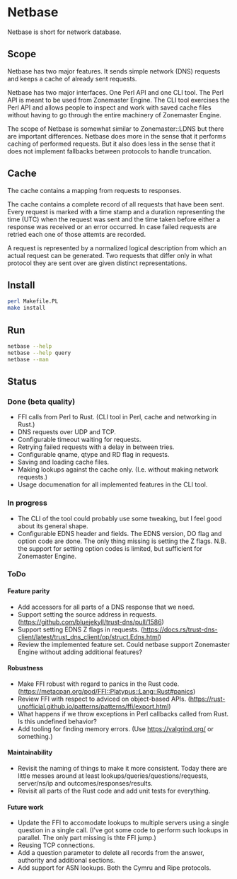 # Netbase

Netbase is short for network database.

## Scope

Netbase has two major features.
It sends simple network (DNS) requests and keeps a cache of already sent
requests.

Netbase has two major interfaces.
One Perl API and one CLI tool.
The Perl API is meant to be used from Zonemaster Engine.
The CLI tool exercises the Perl API and allows people to inspect and work with
saved cache files without having to go through the entire machinery of
Zonemaster Engine.

The scope of Netbase is somewhat similar to Zonemaster::LDNS but there are
important differences.
Netbase does more in the sense that it performs caching of performed requests.
But it also does less in the sense that it does not implement fallbacks between
protocols to handle truncation.

## Cache

The cache contains a mapping from requests to responses.

The cache contains a complete record of all requests that have been sent.
Every request is marked with a time stamp and a duration representing the time
(UTC) when the request was sent and the time taken before either a response was
received or an error occurred.
In case failed requests are retried each one of those attemts are recorded.

A request is represented by a normalized logical description from which an
actual request can be generated.
Two requests that differ only in what protocol they are sent over are given
distinct representations.

## Install

```sh
perl Makefile.PL
make install
```

## Run

```sh
netbase --help
netbase --help query
netbase --man
```

## Status

### Done (beta quality)
* FFI calls from Perl to Rust. (CLI tool in Perl, cache and networking in Rust.)
* DNS requests over UDP and TCP.
* Configurable timeout waiting for requests.
* Retrying failed requests with a delay in between tries.
* Configurable qname, qtype and RD flag in requests.
* Saving and loading cache files.
* Making lookups against the cache only. (I.e. without making network requests.)
* Usage documenation for all implemented features in the CLI tool.

### In progress
* The CLI of the tool could probably use some tweaking, but I feel good about
  its general shape.
* Configurable EDNS header and fields. The EDNS version, DO flag and option code
  are done. The only thing missing is setting the Z flags. N.B. the support for
  setting option codes is limited, but sufficient for Zonemaster Engine.

### ToDo

#### Feature parity
* Add accessors for all parts of a DNS response that we need.
* Support setting the source address in requests.
  (https://github.com/bluejekyll/trust-dns/pull/1586)
* Support setting EDNS Z flags in requests.
  (https://docs.rs/trust-dns-client/latest/trust_dns_client/op/struct.Edns.html)
* Review the implemented feature set. Could netbase support Zonemaster Engine
  without adding additional features?

#### Robustness
* Make FFI robust with regard to panics in the Rust code.
  (https://metacpan.org/pod/FFI::Platypus::Lang::Rust#panics)
* Review FFI with respect to adviced on object-based APIs.
  (https://rust-unofficial.github.io/patterns/patterns/ffi/export.html)
* What happens if we throw exceptions in Perl callbacks called from Rust.
  Is this undefined behavior?
* Add tooling for finding memory errors. (Use https://valgrind.org/ or
  something.)

#### Maintainability
* Revisit the naming of things to make it more consistent. Today there are little
  messes around at least lookups/queries/questions/requests, server/ns/ip and
  outcomes/responses/results.
* Revisit all parts of the Rust code and add unit tests for everything.

#### Future work
* Update the FFI to accomodate lookups to multiple servers using a single
  question in a single call. (I've got some code to perform such lookups in
  parallel. The only part missing is thte FFI jump.)
* Reusing TCP connections.
* Add a question parameter to delete all records from the answer, authority and
  additional sections.
* Add support for ASN lookups. Both the Cymru and Ripe protocols.
